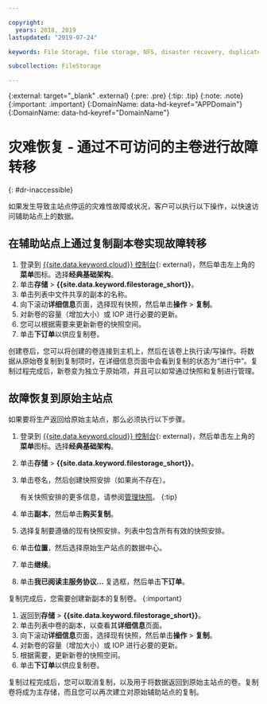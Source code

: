 ```yaml
---

copyright:
  years: 2018, 2019
lastupdated: "2019-07-24"

keywords: File Storage, file storage, NFS, disaster recovery, duplicate volume, replica volume, failover, failback,

subcollection: FileStorage

---
```

{:external: target="_blank" .external}
{:pre: .pre}
{:tip: .tip}
{:note: .note}
{:important: .important}
{:DomainName: data-hd-keyref="APPDomain"}
{:DomainName: data-hd-keyref="DomainName"}


# 灾难恢复 - 通过不可访问的主卷进行故障转移
{: #dr-inaccessible}

如果发生导致主站点停运的灾难性故障或状况，客户可以执行以下操作，以快速访问辅助站点上的数据。

## 在辅助站点上通过复制副本卷实现故障转移

1. 登录到 [{{site.data.keyword.cloud}} 控制台](https://{DomainName}/){: external}，然后单击左上角的**菜单**图标。选择**经典基础架构**。
2. 单击**存储** > **{{site.data.keyword.filestorage_short}}**。
3. 单击列表中文件共享的副本的名称。
4. 向下滚动**详细信息**页面，选择现有快照，然后单击**操作** > **复制**。
5. 对新卷的容量（增加大小）或 IOP 进行必要的更新。
6. 您可以根据需要来更新新卷的快照空间。
7. 单击**下订单**以供应复制卷。

创建卷后，您可以将创建的卷连接到主机上，然后在该卷上执行读/写操作。将数据从原始卷复制到复制项时，在详细信息页面中会看到复制的状态为“进行中”。复制过程完成后，新卷变为独立于原始项，并且可以如常通过快照和复制进行管理。

## 故障恢复到原始主站点

如果要将生产返回给原始主站点，那么必须执行以下步骤。

1. 登录到 [{{site.data.keyword.cloud}} 控制台](https://{DomainName}/){: external}，然后单击左上角的**菜单**图标。选择**经典基础架构**。
2. 单击**存储** > **{{site.data.keyword.filestorage_short}}**。
3. 单击卷名，然后创建快照安排（如果尚不存在）。

   有关快照安排的更多信息，请参阅[管理快照](/docs/infrastructure/FileStorage?topic=FileStorage-managingSnapshots#addschedule)。
   {:tip}
4. 单击**副本**，然后单击**购买复制**。
5. 选择复制要遵循的现有快照安排。列表中包含所有有效的快照安排。
6. 单击**位置**，然后选择原始生产站点的数据中心。
7. 单击**继续**。
8. 单击**我已阅读主服务协议...** 复选框，然后单击**下订单**。

复制完成后，您需要创建新副本的复制卷。
{:important}

1. 返回到**存储** > **{{site.data.keyword.filestorage_short}}**。
2. 单击列表中卷的副本，以查看其**详细信息**页面。
3. 向下滚动**详细信息**页面，选择现有快照，然后单击**操作** > **复制**。
4. 对新卷的容量（增加大小）或 IOP 进行必要的更新。
5. 根据需要，更新新卷的快照空间。
6. 单击**下订单**以供应复制卷。

复制过程完成后，您可以取消复制，以及用于将数据返回到原始主站点的卷。复制卷将成为主存储，而且您可以再次建立对原始辅助站点的复制。
